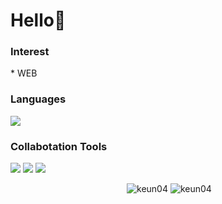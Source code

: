 <h1 align="left">Hello👋</h1>
<h3 align="left">Interest</h3>
<p align="left">
  * WEB
</p>

<h3 align="left">Languages</h3>
<p align="left"> 
  <img src="https://img.shields.io/badge/React-61DAFB?style=flat-square&logo=React&logoColor=black"/>
</p>

<h3 align="left">Collabotation Tools</h3>
<p align:"left">
  <img src="https://img.shields.io/badge/Notion-000000?style=flat-square&logo=Notion&logoColor=white"/>
  <img src="https://img.shields.io/badge/Figma-F24E1E?style=flat-square&logo=Figma&logoColor=white"/>
  <img src="https://img.shields.io/badge/Github-181717?style=flat-square&logo=Github&logoColor=white"/>
</p>


<p align="center">
  &nbsp;<img src="https://github-readme-stats.vercel.app/api?username=keun04&show_icons=true&theme=radical&locale=en" alt="keun04" />
  <img src="https://github-readme-stats.vercel.app/api/top-langs?username=keun04&show_icons=true&theme=radical&locale=en&layout=compact" alt="keun04" />
</p>
